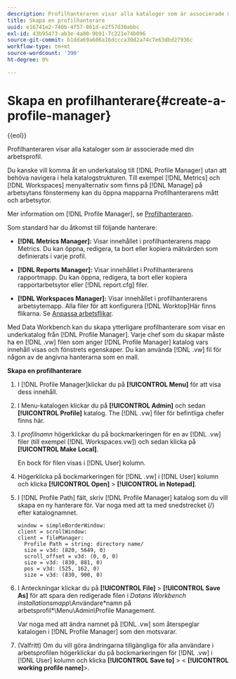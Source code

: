 ```yaml
---
description: Profilhanteraren visar alla kataloger som är associerade med din arbetsprofil.
title: Skapa en profilhanterare
uuid: e16741e2-740b-4f57-861d-e2f57d30abbc
exl-id: 43b95473-ab3e-4a80-9b91-7c221e74b096
source-git-commit: b1dda69a606a16dccca30d2a74c7e63dbd27936c
workflow-type: tm+mt
source-wordcount: '390'
ht-degree: 0%

---
```


# Skapa en profilhanterare{#create-a-profile-manager}

{{eol}}

Profilhanteraren visar alla kataloger som är associerade med din arbetsprofil.

Du kanske vill komma åt en underkatalog till [!DNL Profile Manager] utan att behöva navigera i hela katalogstrukturen. Till exempel [!DNL Metrics] och [!DNL Workspaces] menyalternativ som finns på [!DNL Manage] på arbetsytans fönstermeny kan du öppna mapparna Profilhanterarens mått och arbetsytor.

Mer information om [!DNL Profile Manager], se [Profilhanteraren](https://experienceleague.adobe.com/docs/data-workbench/using/client/ui-analysis-features/cstm-prof-files-mgrs/c-new-prof-mgrs.html).

Som standard har du åtkomst till följande hanterare:

* **[!DNL Metrics Manager]:** Visar innehållet i profilhanterarens mapp Metrics. Du kan öppna, redigera, ta bort eller kopiera mätvärden som definierats i varje profil.
* **[!DNL Reports Manager]:** Visar innehållet i Profilhanterarens rapportmapp. Du kan öppna, redigera, ta bort eller kopiera rapportarbetsytor eller [!DNL report.cfg] filer.

* **[!DNL Workspaces Manager]:** Visar innehållet i profilhanterarens arbetsytemapp. Alla filer för att konfigurera [!DNL Worktop]Här finns flikarna. Se [Anpassa arbetsflikar](../../../../home/c-get-started/c-intf-anlys-ftrs/c-cstm-wktp-tabs/c-cstm-wktp-tabs.md).

Med Data Workbench kan du skapa ytterligare profilhanterare som visar en underkatalog från [!DNL Profile Manager]. Varje chef som du skapar måste ha en [!DNL .vw] filen som anger [!DNL Profile Manager] katalog vars innehåll visas och fönstrets egenskaper. Du kan använda [!DNL .vw] fil för någon av de angivna hanterarna som en mall.

**Skapa en profilhanterare**

1. I [!DNL Profile Manager]klickar du på **[!UICONTROL Menu]** för att visa dess innehåll.
1. I Menu-katalogen klickar du på **[!UICONTROL Admin]** och sedan **[!UICONTROL Profile]** katalog. The [!DNL .vw] filer för befintliga chefer finns här.
1. I *profilnamn* högerklickar du på bockmarkeringen för en av [!DNL .vw] filer (till exempel [!DNL Workspaces.vw]) och sedan klicka på **[!UICONTROL Make Local]**.

   En bock för filen visas i [!DNL User] kolumn.

1. Högerklicka på bockmarkeringen för [!DNL .vw] i [!DNL User] kolumn och klicka **[!UICONTROL Open]** > **[!UICONTROL in Notepad]**.
1. I [!DNL Profile Path] fält, skriv [!DNL Profile Manager] katalog som du vill skapa en ny hanterare för. Var noga med att ta med snedstrecket (/) efter katalognamnet.

   ```
   window = simpleBorderWindow:
   client = scrollWindow: 
   client = fileManager:
     Profile Path = string: directory name/
     size = v3d: (820, 5649, 0)
     scroll_offset = v3d: (0, 0, 0)
     size = v3d: (830, 881, 0)
     pos = v3d: (525, 162, 0)
     size = v3d: (830, 900, 0)
   ```

1. I Anteckningar klickar du på **[!UICONTROL File]** > **[!UICONTROL Save As]** för att spara den redigerade filen i *Datans Workbench installationsmapp*\Användare\*namn på arbetsprofil*\Menu\Admin\Profile Management.

   Var noga med att ändra namnet på [!DNL .vw] som återspeglar katalogen i [!DNL Profile Manager] som den motsvarar.

1. (Valfritt) Om du vill göra ändringarna tillgängliga för alla användare i arbetsprofilen högerklickar du på bockmarkeringen för [!DNL .vw] i [!DNL User] kolumn och klicka **[!UICONTROL Save to]** > &lt; **[!UICONTROL working profile name]**>.
